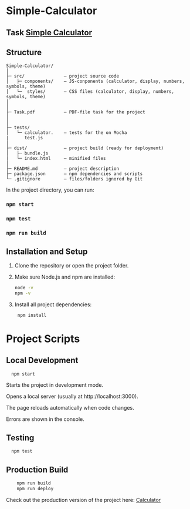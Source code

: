 # Simple-Calculator

## Task  [Simple Calculator](https://github.com/annakharitonchik/Simple-Calculator/blob/main/Task-simple-calculator.pdf)

## Structure

```bush
Simple-Calculator/
│
├─ src/               — project source code
│   ├─ components/    — JS-conponents (calculator, display, numbers, symbols, theme)
│   └─  styles/       — CSS files (calculator, display, numbers, symbols, theme)
│   
│
├─ Task.pdf           — PDF-file task for the project
│           
│
├─ tests/             
│   └─ calculator.    — tests for the on Mocha
|      test.js      
│
├─ dist/              — project build (ready for deployment)
│   ├─ bundle.js 
|   └─ index.html     — minified files
│
├─ README.md          — project description
├─ package.json       — npm dependencies and scripts
└─ .gitignore         — files/folders ignored by Git

 ```

In the project directory, you can run:

### `npm start`

### `npm test`

### `npm run build`

## Installation and Setup

1. Clone the repository or open the project folder.
2. Make sure Node.js and npm are installed:
   
   ```bash
   node -v
   npm -v
   ```
3. Install all project dependencies:
   
   ```bash
    npm install
   ```
# Project Scripts
## Local Development

  ```bash
    npm start
  ```
Starts the project in development mode.

Opens a local server (usually at http://localhost:3000).

The page reloads automatically when code changes.

Errors are shown in the console.

## Testing

  ```bash
    npm test
  ```

## Production Build

```bash
    npm run build
    npm run deploy
  ```

Check out the production version of the project here: [Calculator](https://annakharitonchik.github.io/Simple-Calculator/)
